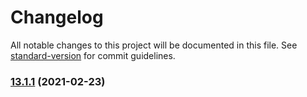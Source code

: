 # Changelog

All notable changes to this project will be documented in this file. See [standard-version](https://github.com/conventional-changelog/standard-version) for commit guidelines.

### [13.1.1](https://github.com/mojaloop/central-ledger/compare/v13.1.0...v13.1.1) (2021-02-23)
